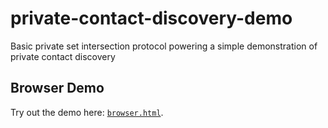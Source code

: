# private-contact-discovery-demo
 Basic private set intersection protocol powering a simple demonstration of private contact discovery

## Browser Demo
Try out the demo here: [`browser.html`](https://htmlpreview.github.io/?https://github.com/wyatt-howe/private-contact-discovery-demo/blob/master/browser.html).
